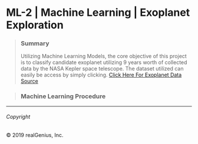 # ML-2 | Machine Learning | Exoplanet Exploration 

> ### Summary 
> Utilizing Machine Learning Models, the core objective of this project is to classify candidate exoplanet utilizing 9 years worth of collected data by the NASA Kepler space telescope. The dataset utilized can easily be access by simply clicking. [Click Here For Exoplanet Data Source](https://www.kaggle.com/nasa/kepler-exoplanet-search-results)

> ### Machine Learning Procedure 

---
###### Copyright

© 2019 realGenius, Inc.
